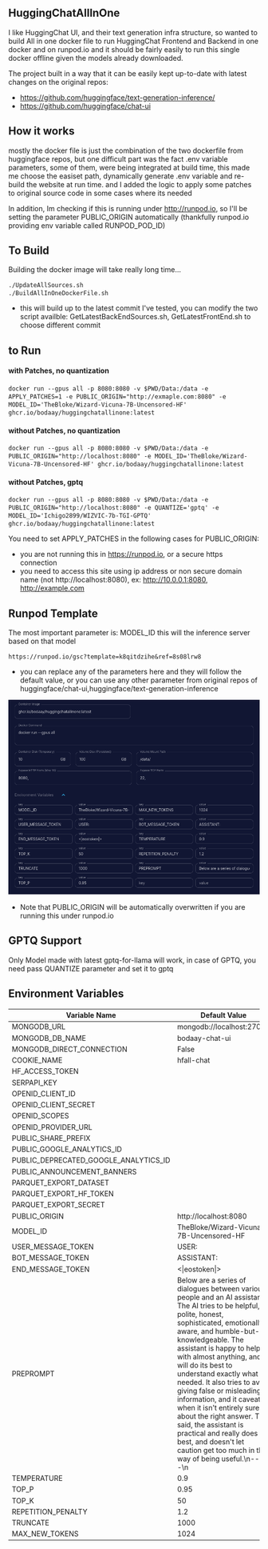 ## HuggingChatAllInOne

I like HuggingChat UI, and their text generation infra structure, so wanted to build All in one docker file to run HuggingChat Frontend and Backend in one docker and on runpod.io
and it should be fairly easily to run this single docker offline given the models already downloaded.

The project built in a way that it can be easily kept up-to-date with latest changes on the original repos:
* https://github.com/huggingface/text-generation-inference/
* https://github.com/huggingface/chat-ui


## How it works

mostly the docker file is just the combination of the two dockerfile from huggingface repos, but one difficult part was the fact .env variable parameters, some of them, were being integrated at build time, this made me choose the easiset path, dynamically generate .env variable and re-build the website at run time. and I added the logic to apply some patches to original source code in some cases where its needed


In addition, Im checking if this is running under http://runpod.io, so I'll be setting the parameter PUBLIC_ORIGIN automatically (thankfully runpod.io providing env variable called RUNPOD_POD_ID)


## To Build

Building the docker image will take really long time...

```
./UpdateAllSources.sh
./BuildAllInOneDockerFile.sh
``` 
* this will build up to the latest commit I've tested, you can modify the two script availble: GetLatestBackEndSources.sh, GetLatestFrontEnd.sh to choose different commit

## to Run 

#### with Patches, no quantization
```
docker run --gpus all -p 8080:8080 -v $PWD/Data:/data -e APPLY_PATCHES=1 -e PUBLIC_ORIGIN="http://exmaple.com:8080" -e MODEL_ID='TheBloke/Wizard-Vicuna-7B-Uncensored-HF' ghcr.io/bodaay/huggingchatallinone:latest
```

#### without Patches, no quantization
```
docker run --gpus all -p 8080:8080 -v $PWD/Data:/data -e PUBLIC_ORIGIN="http://localhost:8080" -e MODEL_ID='TheBloke/Wizard-Vicuna-7B-Uncensored-HF' ghcr.io/bodaay/huggingchatallinone:latest
```

#### without Patches, gptq
```
docker run --gpus all -p 8080:8080 -v $PWD/Data:/data -e PUBLIC_ORIGIN="http://localhost:8080" -e QUANTIZE='gptq' -e MODEL_ID='Ichigo2899/WIZVIC-7b-TGI-GPTQ' ghcr.io/bodaay/huggingchatallinone:latest
```


 You need to set APPLY_PATCHES in the following cases for PUBLIC_ORIGIN:

* you are not running this in https://runpod.io, or a secure https connection
* you need to access this site using ip address or non secure domain name (not http://localhost:8080), ex: http://10.0.0.1:8080, http://example.com

## Runpod Template 

The most important parameter is: MODEL_ID
this will the inference server based on that model

```
https://runpod.io/gsc?template=k8qitdzihe&ref=8s08lrw8
```
* you can replace any of the parameters here and they will follow the default value, or you can use any other parameter from original repos of huggingface/chat-ui,huggingface/text-generation-inference

![Alt text](./pics/ss.png)


* Note that PUBLIC_ORIGIN will be automatically overwritten if you are running this under runpod.io


## GPTQ Support

Only Model made with latest gptq-for-llama will work, in case of GPTQ, you need pass QUANTIZE parameter and set it to gptq


## Environment Variables

| Variable Name                         | Default Value                                                  |
| ------------------------------------- | -------------------------------------------------------------- |
| MONGODB_URL                           | mongodb://localhost:27017                                      |
| MONGODB_DB_NAME                       | bodaay-chat-ui                                                 |
| MONGODB_DIRECT_CONNECTION             | False                                                          |
| COOKIE_NAME                           | hfall-chat                                                     |
| HF_ACCESS_TOKEN                       |                                                                |
| SERPAPI_KEY                           |                                                                |
| OPENID_CLIENT_ID                      |                                                                |
| OPENID_CLIENT_SECRET                  |                                                                |
| OPENID_SCOPES                         |                                                                |
| OPENID_PROVIDER_URL                   |                                                                |
| PUBLIC_SHARE_PREFIX                   |                                                                |
| PUBLIC_GOOGLE_ANALYTICS_ID            |                                                                |
| PUBLIC_DEPRECATED_GOOGLE_ANALYTICS_ID |                                                                |
| PUBLIC_ANNOUNCEMENT_BANNERS           |                                                                |
| PARQUET_EXPORT_DATASET                |                                                                |
| PARQUET_EXPORT_HF_TOKEN               |                                                                |
| PARQUET_EXPORT_SECRET                 |                                                                |
| PUBLIC_ORIGIN                         | http://localhost:8080                                          |
| MODEL_ID                              | TheBloke/Wizard-Vicuna-7B-Uncensored-HF                        |
| USER_MESSAGE_TOKEN                    | USER:                                                    |
| BOT_MESSAGE_TOKEN                     | ASSISTANT:                                                  |
| END_MESSAGE_TOKEN                     | <\|eostoken\|>                                                   |
| PREPROMPT                             | Below are a series of dialogues between various people and an AI assistant. The AI tries to be helpful, polite, honest, sophisticated, emotionally aware, and humble-but-knowledgeable. The assistant is happy to help with almost anything, and will do its best to understand exactly what is needed. It also tries to avoid giving false or misleading information, and it caveats when it isn't entirely sure about the right answer. That said, the assistant is practical and really does its best, and doesn't let caution get too much in the way of being useful.\n-----\n |
| TEMPERATURE                           | 0.9                                                            |
| TOP_P                                 | 0.95                                                           |
| TOP_K                                 | 50                                                             |
| REPETITION_PENALTY                    | 1.2                                                            |
| TRUNCATE                              | 1000                                                           |
| MAX_NEW_TOKENS                        | 1024  

